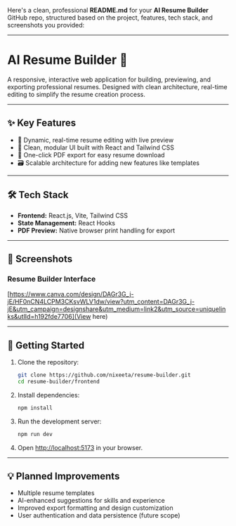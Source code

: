 Here's a clean, professional **README.md** for your **AI Resume Builder** GitHub repo, structured based on the project, features, tech stack, and screenshots you provided:

---

# AI Resume Builder 🎯

A responsive, interactive web application for building, previewing, and exporting professional resumes. Designed with clean architecture, real-time editing to simplify the resume creation process.

---

## ✨ **Key Features**

* 📝 Dynamic, real-time resume editing with live preview
* 🎨 Clean, modular UI built with React and Tailwind CSS
* 📄 One-click PDF export for easy resume download
* 🗃️ Scalable architecture for adding new features like templates

---

## 🛠 **Tech Stack**

* **Frontend:** React.js, Vite, Tailwind CSS
* **State Management:** React Hooks
* **PDF Preview:** Native browser print handling for export

---

## 📸 **Screenshots**

### Resume Builder Interface

[https://www.canva.com/design/DAGr3G_j-jE/HF0nCN4LCPM3CKsvWLV1dw/view?utm_content=DAGr3G_j-jE&utm_campaign=designshare&utm_medium=link2&utm_source=uniquelinks&utlId=h192fde7706](View here)

---

## 🚀 **Getting Started**

1. Clone the repository:

   ```bash
   git clone https://github.com/nixeeta/resume-builder.git
   cd resume-builder/frontend
   ```

2. Install dependencies:

   ```bash
   npm install
   ```

3. Run the development server:

   ```bash
   npm run dev
   ```

4. Open [http://localhost:5173](http://localhost:5173) in your browser.

---

## 💡 **Planned Improvements**

* Multiple resume templates
* AI-enhanced suggestions for skills and experience
* Improved export formatting and design customization
* User authentication and data persistence (future scope)
